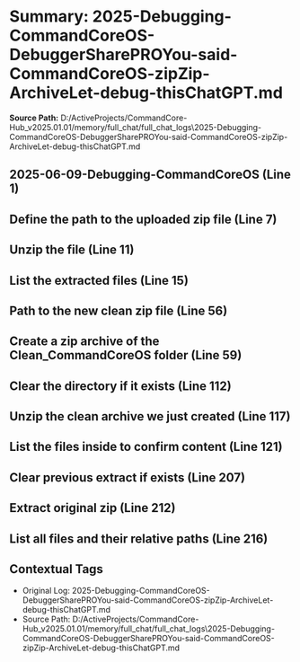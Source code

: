 # Summary: 2025-Debugging-CommandCoreOS-DebuggerSharePROYou-said-CommandCoreOS-zipZip-ArchiveLet-debug-thisChatGPT.md

**Source Path:** D:/ActiveProjects/CommandCore-Hub_v2025.01.01/memory/full_chat/full_chat_logs\2025-Debugging-CommandCoreOS-DebuggerSharePROYou-said-CommandCoreOS-zipZip-ArchiveLet-debug-thisChatGPT.md

## 2025-06-09-Debugging-CommandCoreOS (Line 1)

## Define the path to the uploaded zip file (Line 7)

## Unzip the file (Line 11)

## List the extracted files (Line 15)

## Path to the new clean zip file (Line 56)

## Create a zip archive of the Clean_CommandCoreOS folder (Line 59)

## Clear the directory if it exists (Line 112)

## Unzip the clean archive we just created (Line 117)

## List the files inside to confirm content (Line 121)

## Clear previous extract if exists (Line 207)

## Extract original zip (Line 212)

## List all files and their relative paths (Line 216)

## Contextual Tags
- Original Log: 2025-Debugging-CommandCoreOS-DebuggerSharePROYou-said-CommandCoreOS-zipZip-ArchiveLet-debug-thisChatGPT.md
- Source Path: D:/ActiveProjects/CommandCore-Hub_v2025.01.01/memory/full_chat/full_chat_logs\2025-Debugging-CommandCoreOS-DebuggerSharePROYou-said-CommandCoreOS-zipZip-ArchiveLet-debug-thisChatGPT.md
